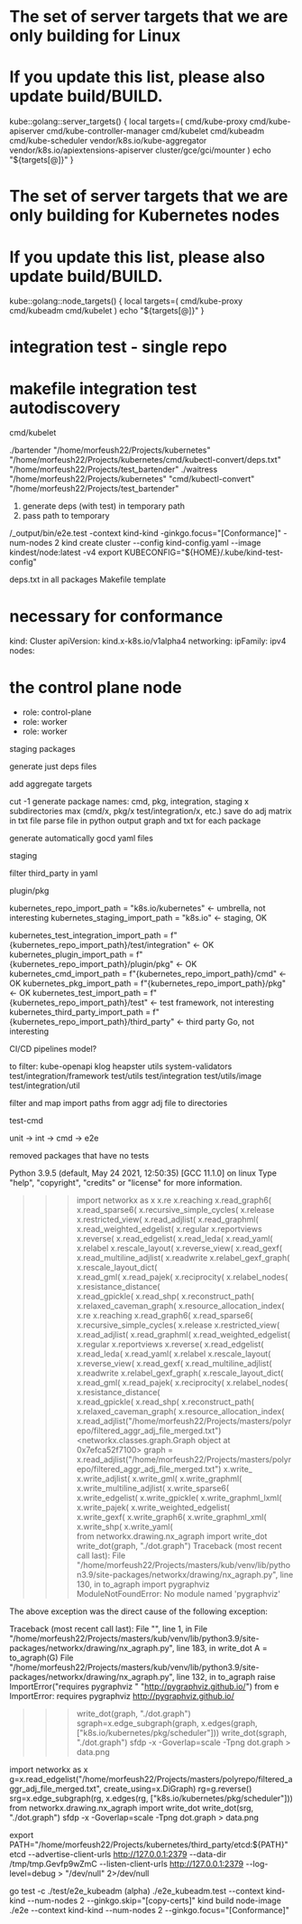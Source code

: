 # The set of server targets that we are only building for Linux
# If you update this list, please also update build/BUILD.
kube::golang::server_targets() {
  local targets=(
    cmd/kube-proxy
    cmd/kube-apiserver
    cmd/kube-controller-manager
    cmd/kubelet
    cmd/kubeadm
    cmd/kube-scheduler
    vendor/k8s.io/kube-aggregator
    vendor/k8s.io/apiextensions-apiserver
    cluster/gce/gci/mounter
  )
  echo "${targets[@]}"
}

# The set of server targets that we are only building for Kubernetes nodes
# If you update this list, please also update build/BUILD.
kube::golang::node_targets() {
  local targets=(
    cmd/kube-proxy
    cmd/kubeadm
    cmd/kubelet
  )
  echo "${targets[@]}"
}

# integration test - single repo
# makefile integration test autodiscovery

cmd/kubelet


./bartender "/home/morfeush22/Projects/kubernetes" "/home/morfeush22/Projects/kubernetes/cmd/kubectl-convert/deps.txt" "/home/morfeush22/Projects/test_bartender"
./waitress "/home/morfeush22/Projects/kubernetes" "cmd/kubectl-convert" "/home/morfeush22/Projects/test_bartender"

1. generate deps (with test) in temporary path
2. pass path to temporary

/_output/bin/e2e.test -context kind-kind -ginkgo.focus="\[Conformance\]" -num-nodes 2
kind create cluster --config kind-config.yaml --image kindest/node:latest -v4
export KUBECONFIG="${HOME}/.kube/kind-test-config"

deps.txt in all packages
Makefile template

# necessary for conformance
kind: Cluster
apiVersion: kind.x-k8s.io/v1alpha4
networking:
  ipFamily: ipv4
nodes:
# the control plane node
- role: control-plane
- role: worker
- role: worker

staging packages

generate just deps files

add aggregate targets

cut -1
generate package names: cmd, pkg, integration, staging
x subdirectories max (cmd/x, pkg/x test/integration/x, etc.)
save do adj matrix in txt file
parse file in python
output graph and txt for each package

generate automatically gocd yaml files

staging

filter third_party in yaml

plugin/pkg

kubernetes_repo_import_path = "k8s.io/kubernetes" <- umbrella, not interesting
kubernetes_staging_import_path = "k8s.io" <- staging, OK

kubernetes_test_integration_import_path = f"{kubernetes_repo_import_path}/test/integration" <- OK
kubernetes_plugin_import_path = f"{kubernetes_repo_import_path}/plugin/pkg" <- OK
kubernetes_cmd_import_path = f"{kubernetes_repo_import_path}/cmd" <- OK
kubernetes_pkg_import_path = f"{kubernetes_repo_import_path}/pkg" <- OK
kubernetes_test_import_path = f"{kubernetes_repo_import_path}/test" <- test framework, not interesting
kubernetes_third_party_import_path = f"{kubernetes_repo_import_path}/third_party" <- third party Go, not interesting

CI/CD pipelines model?

to filter:
kube-openapi
klog
heapster
utils
system-validators
test/integration/framework
test/utils
test/integration
test/utils/image
test/integration/util

filter and map import paths from aggr adj file to directories

test-cmd

unit -> int -> cmd -> e2e

removed packages that have no tests

Python 3.9.5 (default, May 24 2021, 12:50:35)
[GCC 11.1.0] on linux
Type "help", "copyright", "credits" or "license" for more information.
>>> import networkx as x
>>> x.re
x.reaching                    x.read_graph6(                x.read_sparse6(               x.recursive_simple_cycles(    x.release                     x.restricted_view(
x.read_adjlist(               x.read_graphml(               x.read_weighted_edgelist(     x.regular                     x.reportviews                 x.reverse(
x.read_edgelist(              x.read_leda(                  x.read_yaml(                  x.relabel                     x.rescale_layout(             x.reverse_view(
x.read_gexf(                  x.read_multiline_adjlist(     x.readwrite                   x.relabel_gexf_graph(         x.rescale_layout_dict(        
x.read_gml(                   x.read_pajek(                 x.reciprocity(                x.relabel_nodes(              x.resistance_distance(        
x.read_gpickle(               x.read_shp(                   x.reconstruct_path(           x.relaxed_caveman_graph(      x.resource_allocation_index(  
>>> x.re
x.reaching                    x.read_graph6(                x.read_sparse6(               x.recursive_simple_cycles(    x.release                     x.restricted_view(
x.read_adjlist(               x.read_graphml(               x.read_weighted_edgelist(     x.regular                     x.reportviews                 x.reverse(
x.read_edgelist(              x.read_leda(                  x.read_yaml(                  x.relabel                     x.rescale_layout(             x.reverse_view(
x.read_gexf(                  x.read_multiline_adjlist(     x.readwrite                   x.relabel_gexf_graph(         x.rescale_layout_dict(        
x.read_gml(                   x.read_pajek(                 x.reciprocity(                x.relabel_nodes(              x.resistance_distance(        
x.read_gpickle(               x.read_shp(                   x.reconstruct_path(           x.relaxed_caveman_graph(      x.resource_allocation_index(  
>>> x.read_adjlist("/home/morfeush22/Projects/masters/polyrepo/filtered_aggr_adj_file_merged.txt")
<networkx.classes.graph.Graph object at 0x7efca52f7100>
>>> graph = x.read_adjlist("/home/morfeush22/Projects/masters/polyrepo/filtered_aggr_adj_file_merged.txt")
>>> x.write_
x.write_adjlist(            x.write_gml(                x.write_graphml(            x.write_multiline_adjlist(  x.write_sparse6(            
x.write_edgelist(           x.write_gpickle(            x.write_graphml_lxml(       x.write_pajek(              x.write_weighted_edgelist(  
x.write_gexf(               x.write_graph6(             x.write_graphml_xml(        x.write_shp(                x.write_yaml(               
>>> from networkx.drawing.nx_agraph import write_dot
>>> write_dot(graph, "./dot.graph")
Traceback (most recent call last):
File "/home/morfeush22/Projects/masters/kub/venv/lib/python3.9/site-packages/networkx/drawing/nx_agraph.py", line 130, in to_agraph
import pygraphviz
ModuleNotFoundError: No module named 'pygraphviz'

The above exception was the direct cause of the following exception:

Traceback (most recent call last):
File "<stdin>", line 1, in <module>
File "/home/morfeush22/Projects/masters/kub/venv/lib/python3.9/site-packages/networkx/drawing/nx_agraph.py", line 183, in write_dot
A = to_agraph(G)
File "/home/morfeush22/Projects/masters/kub/venv/lib/python3.9/site-packages/networkx/drawing/nx_agraph.py", line 132, in to_agraph
raise ImportError("requires pygraphviz " "http://pygraphviz.github.io/") from e
ImportError: requires pygraphviz http://pygraphviz.github.io/
>>> write_dot(graph, "./dot.graph")
>>> sgraph=x.edge_subgraph(graph, x.edges(graph, ["k8s.io/kubernetes/pkg/scheduler"]))
>>> write_dot(sgraph, "./dot.graph")
sfdp -x -Goverlap=scale -Tpng dot.graph > data.png

import networkx as x
g=x.read_edgelist("/home/morfeush22/Projects/masters/polyrepo/filtered_aggr_adj_file_merged.txt", create_using=x.DiGraph)
rg=g.reverse()
srg=x.edge_subgraph(rg, x.edges(rg, ["k8s.io/kubernetes/pkg/scheduler"]))
from networkx.drawing.nx_agraph import write_dot
write_dot(srg, "./dot.graph")
sfdp -x -Goverlap=scale -Tpng dot.graph > data.png

export PATH="/home/morfeush22/Projects/kubernetes/third_party/etcd:${PATH}"
etcd --advertise-client-urls http://127.0.0.1:2379 --data-dir /tmp/tmp.Gevfp9wZmC --listen-client-urls http://127.0.0.1:2379 --log-level=debug > "/dev/null" 2>/dev/null

go test -c ./test/e2e_kubeadm
(alpha)
./e2e_kubeadm.test --context kind-kind --num-nodes 2 --ginkgo.skip="\[copy-certs\]"
kind build node-image
./e2e --context kind-kind --num-nodes 2 --ginkgo.focus="\[Conformance\]"
